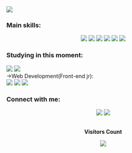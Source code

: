 

<div><img src="https://i.postimg.cc/90hJM0ng/Hello-My-name-is-Lucas-1.giF  height="250"></div>
<h3>Main skills:</h3>
<div align="center">
  <img src="https://img.icons8.com/color/48/null/visual-studio-code-2019.png"/>
  <img src="https://img.icons8.com/color/48/000000/html-5--v1.png"/>
  <img src="https://img.icons8.com/color/48/000000/css3.png"/>
  <img src="https://img.icons8.com/color/48/000000/javascript--v1.png"/> 
  <img src="https://img.icons8.com/fluency/48/000000/python.png"/>
  <img src="https://img.icons8.com/color/48/null/power-bi.png"/>
 </div>
 <h3>Studying in this moment:</h3>
 <div>
 <img src="https://img.icons8.com/ios-filled/50/228BE6/c-plus-plus-logo.png"/>
  <img src="https://img.icons8.com/fluency/48/null/java-coffee-cup-logo.png"/>
 </div>
 ->Web Development(Front-end jr):
 <div>
  <img src="https://img.icons8.com/color/48/null/bootstrap.png"/>
  <img src="https://img.icons8.com/color/48/null/react-native.png"/>
  <img src="https://img.icons8.com/fluency/48/null/node-js.png"/>
  </div>
 <h3>Connect with me:</h3>
 <div align="center">
 <a href = "mailto:lucasdvini01@gmail.com"><img src="https://img.shields.io/badge/-Gmail-%23333?style=for-the-badge&logo=gmail&logoColor=white" target="_blank"></a>
  <a href="https://www.linkedin.com/in/lucas-vinicius-ds/" target="_blank"><img src="https://img.shields.io/badge/-LinkedIn-%230077B5?style=for-the-badge&logo=linkedin&logoColor=white" target="_blank"></a>
 </div>
<footer>
<div align="center">
<br><p align="centre"><b>Visitors Count</b></p>  
<p align="center"><img align="center" src="https://profile-counter.glitch.me/{Lvinidevs}/count.svg" /></p> 
<br>
</div>
</footer>
